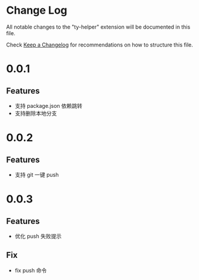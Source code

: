 # Change Log

All notable changes to the "ty-helper" extension will be documented in this file.

Check [Keep a Changelog](http://keepachangelog.com/) for recommendations on how to structure this file.

# 0.0.1

## Features

- 支持 package.json 依赖跳转
- 支持删除本地分支

# 0.0.2

## Features

- 支持 git 一键 push

# 0.0.3

## Features

- 优化 push 失败提示

## Fix

- fix push 命令
